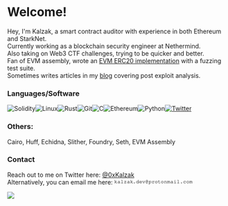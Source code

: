 # Welcome!

Hey, I'm Kalzak, a smart contract auditor with experience in both Ethereum and StarkNet.<br>
Currently working as a blockchain security engineer at Nethermind.<br>
Also taking on Web3 CTF challenges, trying to be quicker and better.<br>
Fan of EVM assembly, wrote an [EVM ERC20 implementation](https://github.com/Kalzak/evm20) with a fuzzing test suite.<br>
Sometimes writes articles in my [blog](https://kalzak.github.io/) covering post exploit analysis.<br>

### Languages/Software
![Solidity](https://img.shields.io/badge/Solidity-%23363636.svg?style=for-the-badge&logo=solidity&logoColor=white)![Linux](https://img.shields.io/badge/Linux-FCC624?style=for-the-badge&logo=linux&logoColor=black)![Rust](https://img.shields.io/badge/rust-%23000000.svg?style=for-the-badge&logo=rust&logoColor=white)![Git](https://img.shields.io/badge/git-%23F05033.svg?style=for-the-badge&logo=git&logoColor=white)![C](https://img.shields.io/badge/c-%2300599C.svg?style=for-the-badge&logo=c&logoColor=white)![Ethereum](https://img.shields.io/badge/Ethereum-3C3C3D?style=for-the-badge&logo=Ethereum&logoColor=white)![Python](https://img.shields.io/badge/python-3670A0?style=for-the-badge&logo=python&logoColor=ffdd54)[![Twitter](https://img.shields.io/badge/@0xKalzak-%231DA1F2.svg?style=for-the-badge&logo=Twitter&logoColor=white)](https://twitter.com/0xKalzak)<br>

### Others:
Cairo, Huff, Echidna, Slither, Foundry, Seth, EVM Assembly

### Contact

Reach out to me on Twitter here: [@0xKalzak](https://twitter.com/0xKalzak) <br>
Alternatively, you can email me here: ![emailaddressimage](https://raw.githubusercontent.com/Kalzak/Kalzak/main/email-address-image.gif)

![](https://komarev.com/ghpvc/?username=kalzak&color=bf00bf)
